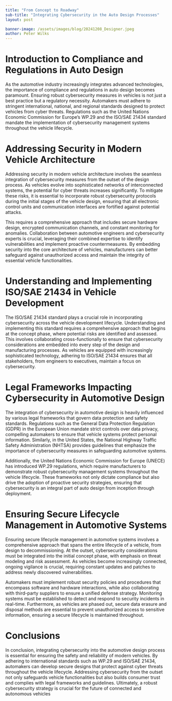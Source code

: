 ```yaml
---
title: "From Concept to Roadway"
sub-title: "Integrating Cybersecurity in the Auto Design Processes"
layout: post

banner-image: /assets/images/blog/20241208_Designer.jpeg
author: Peter Wilks
---
```


# Introduction to Compliance and Regulations in Auto Design

As the automotive industry increasingly integrates advanced technologies, the importance of compliance and regulations in auto design becomes paramount. Ensuring robust cybersecurity measures in vehicles is not just a best practice but a regulatory necessity. Automakers must adhere to stringent international, national, and regional standards designed to protect vehicles from cyber threats. Regulations such as the United Nations Economic Commission for Europe’s WP.29 and the ISO/SAE 21434 standard mandate the implementation of cybersecurity management systems throughout the vehicle lifecycle.

# Addressing Security in Modern Vehicle Architecture

Addressing security in modern vehicle architecture involves the seamless integration of cybersecurity measures from the outset of the design process. As vehicles evolve into sophisticated networks of interconnected systems, the potential for cyber threats increases significantly. To mitigate these risks, it is essential to incorporate robust cybersecurity protocols during the initial stages of the vehicle design, ensuring that all electronic control units and communication interfaces are fortified against potential attacks.

This requires a comprehensive approach that includes secure hardware design, encrypted communication channels, and constant monitoring for anomalies. Collaboration between automotive engineers and cybersecurity experts is crucial, leveraging their combined expertise to identify vulnerabilities and implement proactive countermeasures. By embedding security into the core architecture of vehicles, manufacturers can better safeguard against unauthorized access and maintain the integrity of essential vehicle functionalities.

# Understanding and Implementing ISO/SAE 21434 in Vehicle Development

The ISO/SAE 21434 standard plays a crucial role in incorporating cybersecurity across the vehicle development lifecycle. Understanding and implementing this standard requires a comprehensive approach that begins at the concept phase, where potential risks are identified and assessed. This involves collaborating cross-functionally to ensure that cybersecurity considerations are embedded into every step of the design and manufacturing processes. As vehicles are equipped with increasingly sophisticated technology, adhering to ISO/SAE 21434 ensures that all stakeholders, from engineers to executives, maintain a focus on cybersecurity.

# Legal Frameworks Impacting Cybersecurity in Automotive Design

The integration of cybersecurity in automotive design is heavily influenced by various legal frameworks that govern data protection and safety standards. Regulations such as the General Data Protection Regulation (GDPR) in the European Union mandate strict controls over data privacy, compelling automakers to ensure that vehicle systems protect personal information. Similarly, in the United States, the National Highway Traffic Safety Administration (NHTSA) provides guidelines that emphasize the importance of cybersecurity measures in safeguarding automotive systems.

Additionally, the United Nations Economic Commission for Europe (UNECE) has introduced WP.29 regulations, which require manufacturers to demonstrate robust cybersecurity management systems throughout the vehicle lifecycle. These frameworks not only dictate compliance but also drive the adoption of proactive security strategies, ensuring that cybersecurity is an integral part of auto design from inception through deployment.

# Ensuring Secure Lifecycle Management in Automotive Systems

Ensuring secure lifecycle management in automotive systems involves a comprehensive approach that spans the entire lifecycle of a vehicle, from design to decommissioning. At the outset, cybersecurity considerations must be integrated into the initial concept phase, with emphasis on threat modeling and risk assessment. As vehicles become increasingly connected, ongoing vigilance is crucial, requiring constant updates and patches to address newly discovered vulnerabilities.

Automakers must implement robust security policies and procedures that encompass software and hardware interactions, while also collaborating with third-party suppliers to ensure a unified defense strategy. Monitoring systems must be established to detect and respond to security incidents in real-time. Furthermore, as vehicles are phased out, secure data erasure and disposal methods are essential to prevent unauthorized access to sensitive information, ensuring a secure lifecycle is maintained throughout.

# Conclusions

In conclusion, integrating cybersecurity into the automotive design process is essential for ensuring the safety and reliability of modern vehicles. By adhering to international standards such as WP.29 and ISO/SAE 21434, automakers can develop secure designs that protect against cyber threats throughout the vehicle lifecycle. Addressing cybersecurity from the outset not only safeguards vehicle functionalities but also builds consumer trust and complies with legal frameworks and guidelines. Ultimately, a robust cybersecurity strategy is crucial for the future of connected and autonomous vehicles
